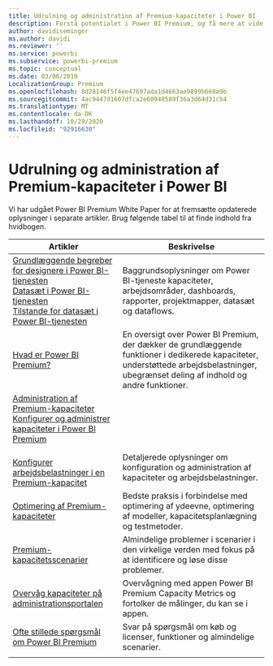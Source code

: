```yaml
---
title: Udrulning og administration af Premium-kapaciteter i Power BI
description: Forstå potentialet i Power BI Premium, og få mere at vide om, hvordan du designer, installerer, overvåger og lokaliserer fejl i forbindelse med skalerbare løsninger.
author: davidiseminger
ms.author: davidi
ms.reviewer: ''
ms.service: powerbi
ms.subservice: powerbi-premium
ms.topic: conceptual
ms.date: 03/06/2019
LocalizationGroup: Premium
ms.openlocfilehash: 8d28146f5f4ee47697ada1d4663ae9899b660a9b
ms.sourcegitcommit: 4ac9447d1607dfca2e60948589f36a3d64d31cb4
ms.translationtype: MT
ms.contentlocale: da-DK
ms.lasthandoff: 10/29/2020
ms.locfileid: "92916630"
---
```

# <a name="deploying-and-managing-power-bi-premium-capacities"></a>Udrulning og administration af Premium-kapaciteter i Power BI

Vi har udgået Power BI Premium White Paper for at fremsætte opdaterede oplysninger i separate artikler. Brug følgende tabel til at finde indhold fra hvidbogen. 

| Artikler | Beskrivelse |
|-----|----|
| [Grundlæggende begreber for designere i Power BI-tjenesten](../fundamentals/service-basic-concepts.md)</br>[Datasæt i Power BI-tjenesten](../connect-data/service-datasets-understand.md)</br>[Tilstande for datasæt i Power BI-tjenesten](../connect-data/service-dataset-modes-understand.md) | Baggrundsoplysninger om Power BI-tjeneste kapaciteter, arbejdsområder, dashboards, rapporter, projektmapper, datasæt og dataflows. |
| [Hvad er Power BI Premium?](../admin/service-premium-what-is.md) | En oversigt over Power BI Premium, der dækker de grundlæggende funktioner i dedikerede kapaciteter, understøttede arbejdsbelastninger, ubegrænset deling af indhold og andre funktioner.  |
| [Administration af Premium-kapaciteter](../admin/service-premium-capacity-manage.md)</br>[Konfigurer og administrer kapaciteter i Power BI Premium](../admin/service-admin-premium-manage.md)
</br>[Konfigurer arbejdsbelastninger i en Premium-kapacitet](../admin/service-admin-premium-workloads.md) | Detaljerede oplysninger om konfiguration og administration af kapaciteter og arbejdsbelastninger. |
| [Optimering af Premium-kapaciteter](../admin/service-premium-capacity-optimize.md) | Bedste praksis i forbindelse med optimering af ydeevne, optimering af modeller, kapacitetsplanlægning og testmetoder. |
| [Premium-kapacitetsscenarier](../admin/service-premium-capacity-scenarios.md) | Almindelige problemer i scenarier i den virkelige verden med fokus på at identificere og løse disse problemer. |
| [Overvåg kapaciteter på administrationsportalen](../admin/service-admin-premium-monitor-portal.md) | Overvågning med appen Power BI Premium Capacity Metrics og fortolker de målinger, du kan se i appen. |
| [Ofte stillede spørgsmål om Power BI Premium](../admin/service-premium-faq.md) | Svar på spørgsmål om køb og licenser, funktioner og almindelige scenarier. |
| | |
